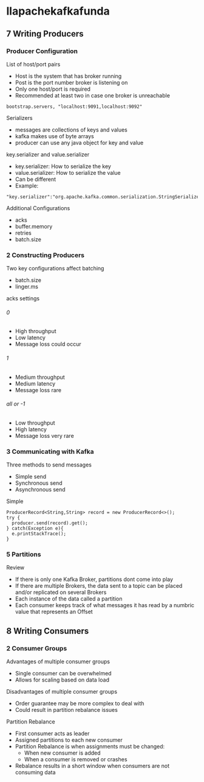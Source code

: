 # llapachekafkafunda

## 7 Writing Producers
### Producer Configuration
List of host/port pairs
- Host is the system that has broker running
- Post is the port number broker is listening on
- Only one host/port is required
- Recommended at least two in case one broker is unreachable
```
bootstrap.servers, "localhost:9091,localhost:9092"
```

Serializers
- messages are collections of keys and values
- kafka makes use of byte arrays
- producer can use any java object for key and value

  
key.serializer and value.serializer
- key.serializer: How to serialize the key
- value.serializer: How to serialize the value
- Can be different
- Example:
```
"key.serializer":"org.apache.kafka.common.serialization.StringSerializer"
```

Additional Configurations
- acks
- buffer.memory
- retries
- batch.size


### 2 Constructing Producers
Two key configurations affect batching
- batch.size
- linger.ms

acks settings
###### 0 
- High throughput
- Low latency
- Message loss could occur
###### 1
- Medium throughput
- Medium latency
- Message loss rare
###### all or -1
- Low throughput
- High latency
- Message loss very rare


### 3 Communicating with Kafka
Three methods to send messages
- Simple send
- Synchronous send
- Asynchronous send

Simple
```
ProducerRecord<String,String> record = new ProducerRecord<>();
try {
  producer.send(record).get();
} catch(Exception e){
  e.printStackTrace();
}
```



### 5 Partitions
Review
- If there is only one Kafka Broker, partitions dont come into play
- If there are multiple Brokers, the data sent to a topic can be placed and/or replicated on several Brokers
- Each instance of the data called a partition
- Each consumer keeps track of what messages it has read by a numbric value that represents an Offset


## 8 Writing Consumers
### 2 Consumer Groups
Advantages of multiple consumer groups
- Single consumer can be overwhelmed
- Allows for scaling based on data load

Disadvantages of multiple consumer groups
- Order guarantee may be more complex to deal with
- Could result in partition rebalance issues


Partition Rebalance
- First consumer acts as leader
- Assigned partitions to each new consumer
- Partition Rebalance is when assignments must be changed:
  - When new consumer is added
  - When a consumer is removed or crashes
- Rebalance results in a short window when consumers are not consuming data
